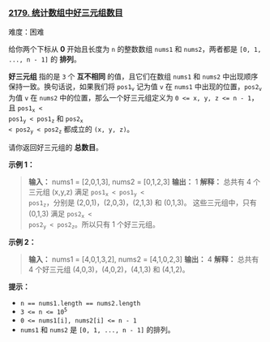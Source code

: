 ### [2179\. 统计数组中好三元组数目](https://leetcode.cn/problems/count-good-triplets-in-an-array/)

难度：困难

给你两个下标从 **0** 开始且长度为 `n` 的整数数组 `nums1` 和 `nums2`，两者都是 `[0, 1, ..., n - 1]` 的 **排列**。

**好三元组** 指的是 `3` 个 **互不相同** 的值，且它们在数组 `nums1` 和 `nums2` 中出现顺序保持一致。换句话说，如果我们将 <code>pos1<sub>v</sub></code> 记为值 `v` 在 `nums1` 中出现的位置，<code>pos2<sub>v</sub></code> 为值 `v` 在 `nums2` 中的位置，那么一个好三元组定义为 `0 <= x, y, z <= n - 1`，且 <code>pos1<sub>x</sub> < pos1<sub>y</sub> < pos1<sub>z</sub></code> 和 <code>pos2<sub>x</sub> < pos2<sub>y</sub> < pos2<sub>z</sub></code> 都成立的 `(x, y, z)`。

请你返回好三元组的 **总数目**。

**示例 1：**

> **输入：** nums1 = [2,0,1,3], nums2 = [0,1,2,3]
> **输出：** 1
> **解释：**
> 总共有 4 个三元组 (x,y,z) 满足 <code>pos1<sub>x</sub> &lt; pos1<sub>y</sub> &lt; pos1<sub>z</sub></code>，分别是 (2,0,1)，(2,0,3)，(2,1,3) 和 (0,1,3)。
> 这些三元组中，只有 (0,1,3) 满足 <code>pos2<sub>x</sub> &lt; pos2<sub>y</sub> &lt; pos2<sub>z</sub></code>。所以只有 1 个好三元组。

**示例 2：**

> **输入：** nums1 = [4,0,1,3,2], nums2 = [4,1,0,2,3]
> **输出：** 4
> **解释：** 总共有 4 个好三元组 (4,0,3)，(4,0,2)，(4,1,3) 和 (4,1,2)。

**提示：**

- `n == nums1.length == nums2.length`
- <code>3 <= n <= 10<sup>5</sup></code>
- `0 <= nums1[i], nums2[i] <= n - 1`
- `nums1` 和 `nums2` 是 `[0, 1, ..., n - 1]` 的排列。
